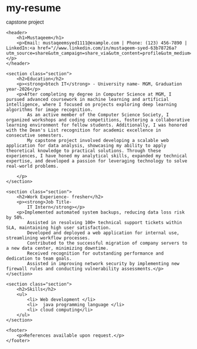 # my-resume
capstone project
<!DOCTYPE html>
<html lang="en">
<head>
    <meta charset="UTF-8">
    <meta name="viewport" content="width=device-width, initial-scale=1.0">
    <title>Mustaqeem resume</title>
    <style>
        body {
            font-family: Arial, sans-serif;
            margin: 0;
            padding: 20px;
        }
        h1, h2, h3 {
            margin-bottom: 10px;
        }
        .section {
            margin-bottom: 20px;
        }
    </style>
</head>
<body>

    <header>
        <h1>Mustaqeem</h1>
        <p>Email: mustaqeemsyed1111@example.com | Phone: (123) 456-7890 | LinkedIn:<a href="//www.linkedin.com/in/mustaqeem-syed-63b78726a?utm_source=share&utm_campaign=share_via&utm_content=profile&utm_medium=ios_app">linkedin</a> </p>
    </header>

    <section class="section">
        <h2>Education</h2>
        <p><strong>btech IT</strong> - University name- MGM, Graduation year-2026</p>
        <p>After completing my degree in Computer Science at MGM, I pursued advanced coursework in machine learning and artificial intelligence, where I focused on projects exploring deep learning algorithms for image recognition. 
            As an active member of the Computer Science Society, I organized workshops and coding competitions, fostering a collaborative learning environment for fellow students. Additionally, I was honored with the Dean's List recognition for academic excellence in consecutive semesters. 
            My capstone project involved developing a scalable web application for data analysis, showcasing my ability to apply theoretical knowledge to practical solutions. Through these experiences, I have honed my analytical skills, expanded my technical expertise, and developed a passion for leveraging technology to solve real-world problems.
            
        </p>
    </section>

    <section class="section">
        <h2>Work Experience- fresher</h2>
        <p><strong>Job Title- 
            IT Intern</strong></p>
        <p>Implemented automated system backups, reducing data loss risk by 50%.
            Assisted in resolving 100+ technical support tickets within SLA, maintaining high user satisfaction.
            Developed and deployed a web application for internal use, streamlining workflow processes.
            Contributed to the successful migration of company servers to a new data center, minimizing downtime.
            Received recognition for outstanding performance and dedication to team goals.
            Assisted in improving network security by implementing new firewall rules and conducting vulnerability assessments.</p>
    </section>

    <section class="section">
        <h2>Skills</h2>
        <ul>
            <li> Web development </li>
            <li>  java programming language </li>
            <li> cloud computing</li>
        </ul>
    </section>

    <footer>
        <p>References available upon request.</p>
    </footer>

</body>
</html>

